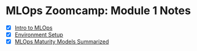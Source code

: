# MLOps Zoomcamp: Module 1 Notes

- [x] [Intro to MLOps](https://github.com/surawut-jirasaktavee/course-mlops-zoomcamp/blob/main/local-host/01-intro/01-intro.md)
- [x] [Environment Setup](https://github.com/surawut-jirasaktavee/course-mlops-zoomcamp/blob/main/local-host/01-intro/setup.md)
- [x] [MLOps Maturity Models Summarized](https://github.com/surawut-jirasaktavee/course-mlops-zoomcamp/blob/main/local-host/01-intro/mlops_maturity.md)
